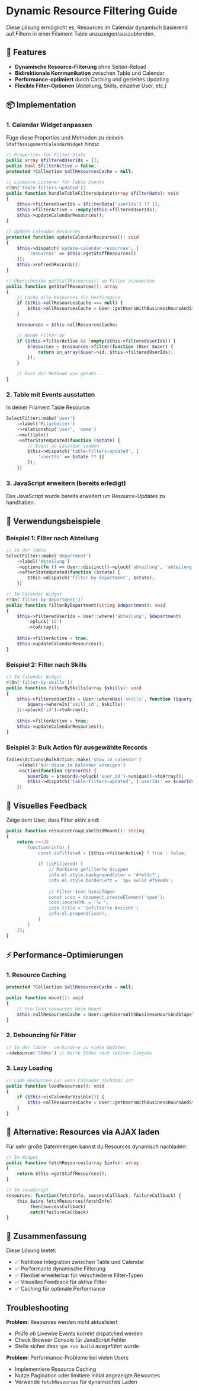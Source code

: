 # Dynamic Resource Filtering Guide

Diese Lösung ermöglicht es, Resources im Calendar dynamisch basierend auf Filtern in einer Filament Table anzuzeigen/auszublenden.

## 🎯 Features

- **Dynamische Resource-Filterung** ohne Seiten-Reload
- **Bidirektionale Kommunikation** zwischen Table und Calendar
- **Performance-optimiert** durch Caching und gezieltes Updating
- **Flexible Filter-Optionen** (Abteilung, Skills, einzelne User, etc.)

## 📦 Implementation

### 1. Calendar Widget anpassen

Füge diese Properties und Methoden zu deinem `StaffAssignmentCalendarWidget` hinzu:

```php
// Properties für Filter-State
public array $filteredUserIds = [];
public bool $filterActive = false;
protected ?Collection $allResourcesCache = null;

// Livewire Listener für Table Events
#[On('table-filters-updated')]
public function handleTableFiltersUpdate(array $filterData): void
{
    $this->filteredUserIds = $filterData['userIds'] ?? [];
    $this->filterActive = !empty($this->filteredUserIds);
    $this->updateCalendarResources();
}

// Update Calendar Resources
protected function updateCalendarResources(): void
{
    $this->dispatch('update-calendar-resources', [
        'resources' => $this->getStaffResources()
    ]);
    $this->refreshRecords();
}

// Überschreibe getStaffResources() um Filter anzuwenden
public function getStaffResources(): array
{
    // Cache alle Resources für Performance
    if ($this->allResourcesCache === null) {
        $this->allResourcesCache = User::getUsersWithBusinessHoursAndStapelnummern();
    }

    $resources = $this->allResourcesCache;

    // Wende Filter an
    if ($this->filterActive && !empty($this->filteredUserIds)) {
        $resources = $resources->filter(function (User $user) {
            return in_array($user->id, $this->filteredUserIds);
        });
    }

    // Rest der Methode wie gehabt...
}
```

### 2. Table mit Events ausstatten

In deiner Filament Table Resource:

```php
SelectFilter::make('user')
    ->label('Mitarbeiter')
    ->relationship('user', 'name')
    ->multiple()
    ->afterStateUpdated(function ($state) {
        // Event an Calendar senden
        $this->dispatch('table-filters-updated', [
            'userIds' => $state ?? []
        ]);
    })
```

### 3. JavaScript erweitern (bereits erledigt)

Das JavaScript wurde bereits erweitert um Resource-Updates zu handhaben.

## 🚀 Verwendungsbeispiele

### Beispiel 1: Filter nach Abteilung

```php
// In der Table
SelectFilter::make('department')
    ->label('Abteilung')
    ->options(fn () => User::distinct()->pluck('abteilung', 'abteilung'))
    ->afterStateUpdated(function ($state) {
        $this->dispatch('filter-by-department', $state);
    })

// Im Calendar Widget
#[On('filter-by-department')]
public function filterByDepartment(string $department): void
{
    $this->filteredUserIds = User::where('abteilung', $department)
        ->pluck('id')
        ->toArray();
    
    $this->filterActive = true;
    $this->updateCalendarResources();
}
```

### Beispiel 2: Filter nach Skills

```php
// Im Calendar Widget
#[On('filter-by-skills')]
public function filterBySkills(array $skills): void
{
    $this->filteredUserIds = User::whereHas('skills', function ($query) use ($skills) {
        $query->whereIn('skill_id', $skills);
    })->pluck('id')->toArray();
    
    $this->filterActive = true;
    $this->updateCalendarResources();
}
```

### Beispiel 3: Bulk Action für ausgewählte Records

```php
Tables\Actions\BulkAction::make('show_in_calendar')
    ->label('Nur diese im Kalender anzeigen')
    ->action(function ($records) {
        $userIds = $records->pluck('user_id')->unique()->toArray();
        $this->dispatch('table-filters-updated', ['userIds' => $userIds]);
    })
```

## 🎨 Visuelles Feedback

Zeige dem User, dass Filter aktiv sind:

```php
public function resourceGroupLabelDidMount(): string
{
    return <<<JS
        function(info) {
            const isFiltered = {$this->filterActive} ? true : false;
            
            if (isFiltered) {
                // Markiere gefilterte Gruppen
                info.el.style.backgroundColor = '#fef3c7';
                info.el.style.borderLeft = '3px solid #f59e0b';
                
                // Filter-Icon hinzufügen
                const icon = document.createElement('span');
                icon.innerHTML = '🔍 ';
                icon.title = 'Gefilterte Ansicht';
                info.el.prepend(icon);
            }
        }
    JS;
}
```

## ⚡ Performance-Optimierungen

### 1. Resource Caching

```php
protected ?Collection $allResourcesCache = null;

public function mount(): void
{
    // Pre-load resources beim Mount
    $this->allResourcesCache = User::getUsersWithBusinessHoursAndStapelnummern();
}
```

### 2. Debouncing für Filter

```php
// In der Table - verhindere zu viele Updates
->debounce('500ms') // Warte 500ms nach letzter Eingabe
```

### 3. Lazy Loading

```php
// Lade Resources nur wenn Calendar sichtbar ist
public function loadResources(): void
{
    if ($this->isCalendarVisible()) {
        $this->allResourcesCache = User::getUsersWithBusinessHoursAndStapelnummern();
    }
}
```

## 🔄 Alternative: Resources via AJAX laden

Für sehr große Datenmengen kannst du Resources dynamisch nachladen:

```php
// Im Widget
public function fetchResources(array $info): array
{
    return $this->getStaffResources();
}

// Im JavaScript
resources: function(fetchInfo, successCallback, failureCallback) {
    this.$wire.fetchResources(fetchInfo)
        .then(successCallback)
        .catch(failureCallback)
}
```

## 📝 Zusammenfassung

Diese Lösung bietet:
- ✅ Nahtlose Integration zwischen Table und Calendar
- ✅ Performante dynamische Filterung
- ✅ Flexibel erweiterbar für verschiedene Filter-Typen
- ✅ Visuelles Feedback für aktive Filter
- ✅ Caching für optimale Performance

## Troubleshooting

**Problem:** Resources werden nicht aktualisiert
- Prüfe ob Livewire Events korrekt dispatched werden
- Check Browser Console für JavaScript Fehler
- Stelle sicher dass `npm run build` ausgeführt wurde

**Problem:** Performance-Probleme bei vielen Users
- Implementiere Resource Caching
- Nutze Pagination oder limitiere initial angezeigte Resources
- Verwende `fetchResources` für dynamisches Laden
